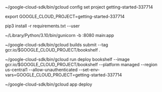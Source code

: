 ~/google-cloud-sdk/bin/gcloud config set project getting-started-337714

export GOOGLE_CLOUD_PROJECT=getting-started-337714

pip3 install -r requirements.txt --user   

~/Library/Python/3.10/bin/gunicorn -b :8080 main:app

~/google-cloud-sdk/bin/gcloud builds submit --tag gcr.io/$GOOGLE_CLOUD_PROJECT/bookshelf .

~/google-cloud-sdk/bin/gcloud run deploy bookshelf --image gcr.io/$GOOGLE_CLOUD_PROJECT/bookshelf --platform managed --region us-central1 --allow-unauthenticated --set-env-vars=GOOGLE_CLOUD_PROJECT=getting-started-337714 

~/google-cloud-sdk/bin/gcloud app deploy